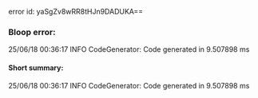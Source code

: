 error id: yaSgZv8wRR8tHJn9DADUKA==
### Bloop error:

25/06/18 00:36:17 INFO CodeGenerator: Code generated in 9.507898 ms
#### Short summary: 

25/06/18 00:36:17 INFO CodeGenerator: Code generated in 9.507898 ms